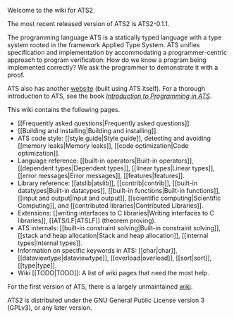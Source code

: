 Welcome to the wiki for ATS2.

The most recent released version of ATS2 is ATS2-0.1.1.

The programming language ATS is a statically typed language with a type system rooted in the framework Applied Type System. ATS unifies specification and implementation by accommodating a programmer-centric approach to program verification: How do we know a program being implemented correctly? We ask the programmer to demonstrate it with a proof.

ATS also has another [website][1] (built using ATS itself). For a thorough introduction to ATS, see the book *[Introduction to Programming in ATS][2]*.

This wiki contains the following pages.

- [[Frequently asked questions|Frequently asked questions]].
- [[Building and installing|Building and installing]].
- ATS code style: [[style guide|Style guide]], detecting and avoiding [[memory leaks|Memory leaks]], [[code optimization|Code optimization]].
- Language reference: [[built-in operators|Built-in operators]], [[dependent types|Dependent types]], [[linear types|Linear types]], [[error messages|Error messages]], [[features|features]].
- Library reference: [[atslib|atslib]], [[contrib|contrib]], [[built-in datatypes|Built-in datatypes]], [[built-in functions|Built-in functions]], [[input and output|Input and output]], [[scientific computing|Scientific Computing]], and [[contributed libraries|Contributed Libraries]].
- Extensions: [[writing interfaces to C libraries|Writing interfaces to C libraries]], [[ATS/LF|ATSLF]] (theorem proving).
- ATS internals: [[built-in constraint solving|Built-in constraint solving]], [[stack and heap allocation|Stack and heap allocation]], [[internal types|Internal types]].
- Information on specific keywords in ATS: [[char|char]], [[dataviewtype|dataviewtype]], [[overload|overload]], [[sort|sort]], [[type|type]].
- Wiki [[TODO|TODO]]: A list of wiki pages that need the most help.
 
For the first version of ATS, there is a largely unmaintained [wiki][3].

ATS2 is distributed under the GNU General Public License version 3 (GPLv3), or any later version.

[1]: http://www.ats-lang.org/
[2]: http://www.ats-lang.org/DOCUMENT/INT2PROGINATS/HTML/book1.html
[3]: https://sourceforge.net/p/ats-lang/wiki/Home/